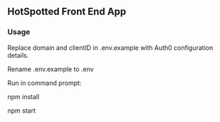 ## HotSpotted Front End App

### Usage

Replace domain and clientID in .env.example with Auth0 configuration details.

Rename .env.example to .env

Run in command prompt:

npm install

npm start
